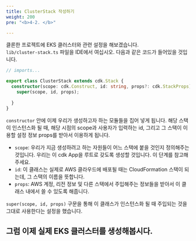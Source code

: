 ```yaml
---
title: ClusterStack 작성하기
weight: 200
pre: "<b>4-2. </b>"

---
```


클론한 프로젝트에 EKS 클러스터와 관련 설정을 해보겠습니다.  
`lib/cluster-stack.ts` 파일을 IDE에서 여십시오.
다음과 같은 코드가 들어있을 것입니다.


```typescript
// imports...

export class ClusterStack extends cdk.Stack {
  constructor(scope: cdk.Construct, id: string, props?: cdk.StackProps) {
    super(scope, id, props);
    
  }
}

```

`constructor` 안에 이제 우리가 생성하고자 하는 모듈들을 집어 넣게 됩니다.
해당 스택이 인스턴스화 될 때, 해당 시점의 scope과 사용자가 입력하는 id, 그리고 그 스택이 이용할 설정 정보 props를 받아서 이용하게 됩니다.
* `scope`: 우리가 지금 생성하려고 하는 자원들이 어느 스택에 붙을 것인지 정의해주는 것입니다. 우리는 이 cdk App을 루트로 갖도록 생성할 것입니다. 이 단계를 참고해주세요.
* `id`: 이 클래스는 실제로 AWS 클라우드에 배포될 때는 CloudFormation 스택이 되는데, 그 스택의 이름을 뜻합니다.
* `props`: AWS 계정, 리전 정보 및 다른 스택에서 주입해주는 정보들을 받아서 이 클래스 내에서 쓸 수 있도록 해줍니다.

`super(scope, id, props)` 구문을 통해 이 클래스가 인스턴스화 될 때 주입되는 것을 그대로 사용한다는 설정을 했습니다.

## 그럼 이제 실제 EKS 클러스터를 생성해봅시다.